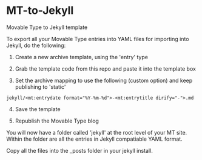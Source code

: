 MT-to-Jekyll
============

Movable Type to Jekyll template

To export all your Movable Type entries into YAML files for importing into Jekyll, do the following:

1. Create a new archive template, using the 'entry' type

2. Grab the template code from this repo and paste it into the template box

3. Set the archive mapping to use the following (custom option) and keep publishing to 'static'

```
jekyll/<mt:entrydate format="%Y-%m-%d">-<mt:entrytitle dirify="-">.md
```

4. Save the template

5. Republish the Movable Type blog

You will now have a folder called 'jekyll' at the root level of your MT site. Within the folder are all the entries in Jekyll compatiable YAML format.

Copy all the files into the _posts folder in your jekyll install.